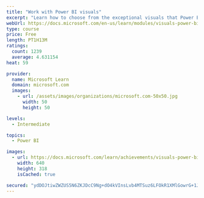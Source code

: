 ```yaml
---
title: "Work with Power BI visuals"
excerpt: "Learn how to choose from the exceptional visuals that Power BI makes available to you. Formatting visuals will direct the user’s attention to exactly where you want it, while helping to make the visual easier to read and interpret. You will also learn about how to use key performance indicators (KPIs)."
webUrl: https://docs.microsoft.com/en-us/learn/modules/visuals-power-bi/
type: course
price: Free
length: PT1H13M
ratings:
  count: 1239
  average: 4.631154
heat: 59

provider:
  name: Microsoft Learn
  domain: microsoft.com
  images:
    - url: /assets/images/organizations/microsoft.com-50x50.jpg
      width: 50
      height: 50

levels:
  - Intermediate

topics:
  - Power BI

images:
  - url: https://docs.microsoft.com/learn/achievements/visuals-power-bi-social.png
    width: 640
    height: 318
    isCached: true

secured: "ydDOJtiwZWZUS5N6ZKJDcC9Ng+dO4kVInsLvb4MTSuz6LFOkR1XMlGowrG+1JkCX4xk+qz4g+q0Xycj1YJaJDJVCyr4vdVmBc7woMcjnnbaMpatLWntLoWHI0c963xuotGe6PYmVTw2hwhG34anKhrsy5ROMJKaGwJH0XArDpnHMD+mbrcGBy+JIONaOb29gVOPQH9fsO+ctDkx5XiFcdC6J/W2Ky/75wg/KrThT1G+QMlOYvkSAI68NaTBD7snWmDHYWqQARwMazh3AiFRn+WEfu+TTdd1rmImAf58SEfv3A1rd1y4juA3itnh5nn4W534fFVD0TkHlg2H3DWsOJRCth06EdOn46yWBshLKAE0za0dTOwiXJy4Kc8PxKYbgdF8oWM4KlSUehxmWSpD2p1rFMTKHHDpBTggbFhCuu7g=;19X7zJoFGXJtxgRjpxaonA=="
---
```


